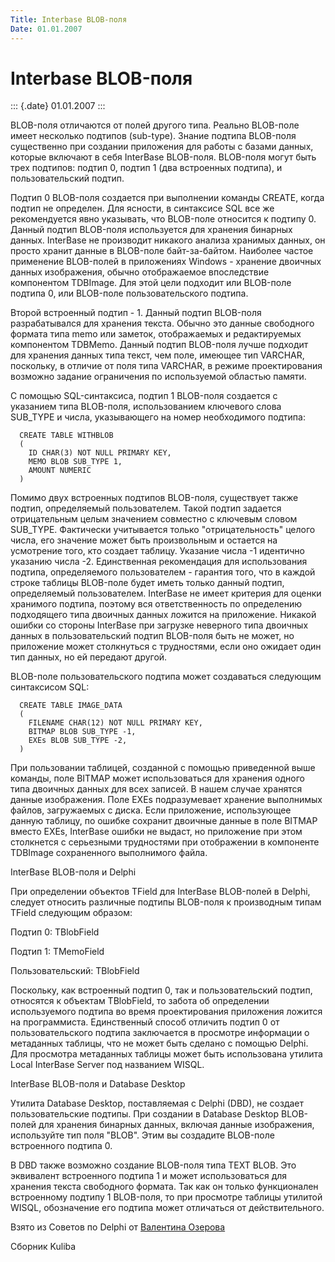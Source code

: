 ```yaml
---
Title: Interbase BLOB-поля
Date: 01.01.2007
---
```



Interbase BLOB-поля
===================

::: {.date}
01.01.2007
:::

BLOB-поля отличаются от полей другого типа. Реально BLOB-поле имеет
несколько подтипов (sub-type). Знание подтипа BLOB-поля существенно при
создании приложения для работы с базами данных, которые включают в себя
InterBase BLOB-поля. BLOB-поля могут быть трех подтипов: подтип 0,
подтип 1 (два встроенных подтипа), и пользовательский подтип.

Подтип 0 BLOB-поля создается при выполнении команды CREATE, когда подтип
не определен. Для ясности, в синтаксисе SQL все же рекомендуется явно
указывать, что BLOB-поле относится к подтипу 0. Данный подтип BLOB-поля
используется для хранения бинарных данных. InterBase не производит
никакого анализа хранимых данных, он просто хранит данные в BLOB-поле
байт-за-байтом. Наиболее частое применение BLOB-полей в приложениях
Windows - хранение двоичных данных изображения, обычно отображаемое
впоследствие компонентом TDBImage. Для этой цели подходит или BLOB-поле
подтипа 0, или BLOB-поле пользовательского подтипа.

Второй встроенный подтип - 1. Данный подтип BLOB-поля разрабатывался для
хранения текста. Обычно это данные свободного формата типа memo или
заметок, отображаемых и редактируемых компонентом TDBMemo. Данный подтип
BLOB-поля лучше подходит для хранения данных типа текст, чем поле,
имеющее тип VARCHAR, поскольку, в отличие от поля типа VARCHAR, в режиме
проектирования возможно задание ограничения по используемой областью
памяти.

С помощью SQL-синтаксиса, подтип 1 BLOB-поля создается с указанием типа
BLOB-поля, использованием ключевого слова SUB\_TYPE и числа,
указывающего на номер необходимого подтипа:

      CREATE TABLE WITHBLOB
      (
        ID CHAR(3) NOT NULL PRIMARY KEY,
        MEMO BLOB SUB_TYPE 1,
        AMOUNT NUMERIC
      )

Помимо двух встроенных подтипов BLOB-поля, существует также подтип,
определяемый пользователем. Такой подтип задается отрицательным целым
значением совместно с ключевым словом SUB\_TYPE. Фактически учитывается
только \"отрицательность\" целого числа, его значение может быть
произвольным и остается на усмотрение того, кто создает таблицу.
Указание числа -1 идентично указанию числа -2. Единственная рекомендация
для использования подтипа, определяемого пользователем - гарантия того,
что в каждой строке таблицы BLOB-поле будет иметь только данный подтип,
определяемый пользователем. InterBase не имеет критерия для оценки
хранимого подтипа, поэтому вся ответственность по определению
подходящего типа двоичных данных ложится на приложение. Никакой ошибки
со стороны InterBase при загрузке неверного типа двоичных данных в
пользовательский подтип BLOB-поля быть не может, но приложение может
столкнуться с трудностями, если оно ожидает один тип данных, но ей
передают другой.

BLOB-поле пользовательского подтипа может создаваться следующим
синтаксисом SQL:

      CREATE TABLE IMAGE_DATA
      (
        FILENAME CHAR(12) NOT NULL PRIMARY KEY,
        BITMAP BLOB SUB_TYPE -1,
        EXEs BLOB SUB_TYPE -2,
      )

При пользовании таблицей, созданной с помощью приведенной выше команды,
поле BITMAP может использоваться для хранения одного типа двоичных
данных для всех записей. В нашем случае хранятся данные изображения.
Поле EXEs подразумевает хранение выполнимых файлов, загружаемых с диска.
Если приложение, использующее данную таблицу, по ошибке сохранит
двоичные данные в поле BITMAP вместо EXEs, InterBase ошибки не выдаст,
но приложение при этом столкнется с серьезными трудностями при
отображении в компоненте TDBImage сохраненного выполнимого файла.

InterBase BLOB-поля и Delphi

При определении объектов TField для InterBase BLOB-полей в Delphi,
следует относить различные подтипы BLOB-поля к производным типам TField
следующим образом:

Подтип 0:         TBlobField

Подтип 1:         TMemoField

Пользовательский: TBlobField

Поскольку, как встроенный подтип 0, так и пользовательский подтип,
относятся к объектам TBlobField, то забота об определении используемого
подтипа во время проектирования приложения ложится на программиста.
Единственный способ отличить подтип 0 от пользовательского подтипа
заключается в просмотре информации о метаданных таблицы, что не может
быть сделано с помощью Delphi. Для просмотра метаданных таблицы может
быть использована утилита Local InterBase Server под названием WISQL.

InterBase BLOB-поля и Database Desktop

Утилита Database Desktop, поставляемая с Delphi (DBD), не создает
пользовательские подтипы. При создании в Database Desktop BLOB-полей для
хранения бинарных данных, включая данные изображения, используйте тип
поля \"BLOB\". Этим вы создадите BLOB-поле встроенного подтипа 0.

В DBD также возможно создание BLOB-поля типа TEXT BLOB. Это эквивалент
встроенного подтипа 1 и может использоваться для хранения текста
свободного формата. Так как он только функционален встроенному подтипу 1
BLOB-поля, то при просмотре таблицы утилитой WISQL, обозначение его
подтипа может отличаться от действительного.

Взято из Советов по Delphi от [Валентина Озерова](mailto:webmaster@webinspector.com)

Сборник Kuliba
